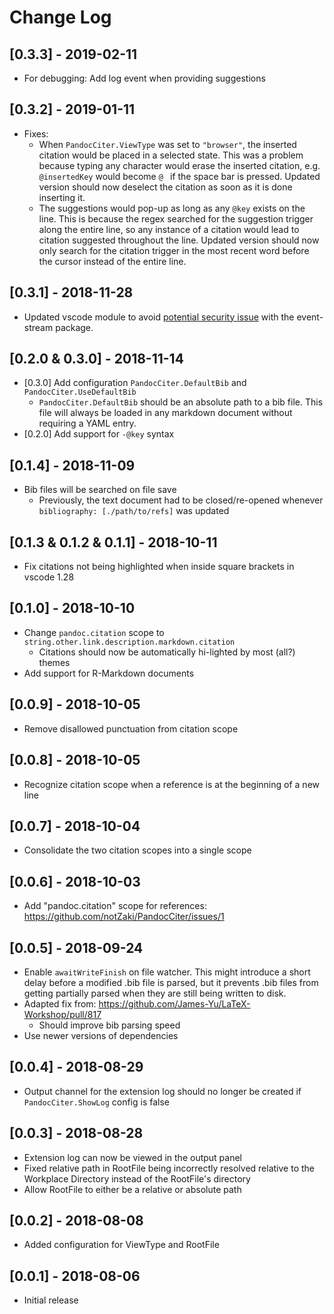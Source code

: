# Change Log

## [0.3.3] - 2019-02-11

- For debugging: Add log event when providing suggestions

## [0.3.2] - 2019-01-11

- Fixes:
    + When `PandocCiter.ViewType` was set to `"browser"`, the inserted citation would be placed in a selected state. This was a problem because typing any character would erase the inserted citation, e.g. `@insertedKey` would become `@ ` if the space bar is pressed. Updated version should now deselect the citation as soon as it is done inserting it.
    + The suggestions would pop-up as long as any `@key` exists on the line. This is because the regex searched for the suggestion trigger along the entire line, so any instance of a citation would lead to citation suggested throughout the line. Updated version should now only search for the citation trigger in the most recent word before the cursor instead of the entire line.  

## [0.3.1] - 2018-11-28

- Updated vscode module to avoid [potential security issue](https://code.visualstudio.com/blogs/2018/11/26/event-stream) with the event-stream package.

## [0.2.0 & 0.3.0] - 2018-11-14

- [0.3.0] Add configuration `PandocCiter.DefaultBib` and `PandocCiter.UseDefaultBib`
    + `PandocCiter.DefaultBib` should be an absolute path to a bib file. This file will always be loaded in any markdown document without requiring a YAML entry.
- [0.2.0] Add support for `-@key` syntax

## [0.1.4] - 2018-11-09

- Bib files will be searched on file save
    + Previously, the text document had to be closed/re-opened whenever `bibliography: [./path/to/refs]` was updated

## [0.1.3 & 0.1.2 & 0.1.1] - 2018-10-11

- Fix citations not being highlighted when inside square brackets in vscode 1.28

## [0.1.0] - 2018-10-10

- Change `pandoc.citation` scope to `string.other.link.description.markdown.citation`
    + Citations should now be automatically hi-lighted by most (all?) themes
- Add support for R-Markdown documents

## [0.0.9] - 2018-10-05

- Remove disallowed punctuation from citation scope

## [0.0.8] - 2018-10-05

- Recognize citation scope when a reference is at the beginning of a new line

## [0.0.7] - 2018-10-04

- Consolidate the two citation scopes into a single scope

## [0.0.6] - 2018-10-03

- Add "pandoc.citation" scope for references: https://github.com/notZaki/PandocCiter/issues/1

## [0.0.5] - 2018-09-24

- Enable `awaitWriteFinish` on file watcher. This might introduce a short delay before a modified .bib file is parsed, but it prevents .bib files from getting partially parsed when they are still being written to disk.
- Adapted fix from: https://github.com/James-Yu/LaTeX-Workshop/pull/817
    + Should improve bib parsing speed
- Use newer versions of dependencies

## [0.0.4] - 2018-08-29

- Output channel for the extension log should no longer be created if `PandocCiter.ShowLog` config is false

## [0.0.3] - 2018-08-28

- Extension log can now be viewed in the output panel
- Fixed relative path in RootFile being incorrectly resolved relative to the Workplace Directory instead of the RootFile's directory
- Allow RootFile to either be a relative or absolute path

## [0.0.2] - 2018-08-08 

- Added configuration for ViewType and RootFile

## [0.0.1] - 2018-08-06 

- Initial release